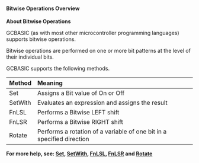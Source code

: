 <div class="section">

<div class="titlepage">

<div>

<div>

#### <span id="bitwise_operations_overview"></span>Bitwise Operations Overview

</div>

</div>

</div>

<span class="strong">**About Bitwise Operations**</span>

GCBASIC (as with most other microcontroller programming languages)
supports bitwise operations.

Bitwise operations are performed on one or more bit patterns at the
level of their individual bits.

GCBASIC supports the following methods.

<div class="informaltable">

| <span class="strong">**Method**</span> | <span class="strong">**Meaning**</span>                               |
|:---------------------------------------|:----------------------------------------------------------------------|
| Set                                    | Assigns a Bit value of On or Off                                      |
| SetWith                                | Evaluates an expression and assigns the result                        |
| FnLSL                                  | Performs a Bitwise LEFT shift                                         |
| FnLSR                                  | Performs a Bitwise RIGHT shift                                        |
| Rotate                                 | Performs a rotation of a variable of one bit in a specified direction |

</div>

<span class="strong">**For more help, see:
<a href="set" class="link" title="Set">Set</a>,
<a href="setwith" class="link" title="SetWith">SetWith</a>,
<a href="fnlsl" class="link" title="FnLSL">FnLSL</a>,
<a href="fnlsr" class="link" title="FnLSR">FnLSR</a> and
<a href="rotate" class="link" title="Rotate">Rotate</a>**</span>

</div>
